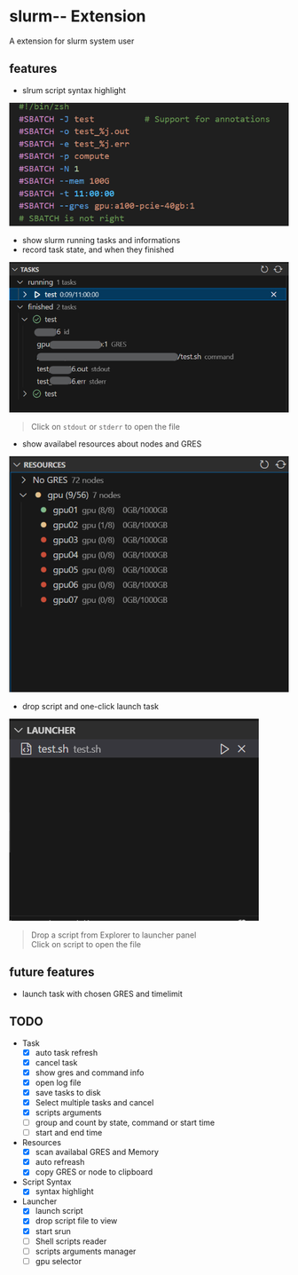 # slurm-- Extension

A extension for slurm system user

## features

- slrum script syntax highlight

![highlight](assets/pics/highlight.png)

- show slurm running tasks and informations
- record task state, and when they finished

![task](assets/pics/task.png)

> Click on `stdout` or `stderr` to open the file

- show availabel resources about nodes and GRES

![resource](assets/pics/resource.png)

- drop script and one-click launch task

![launcher](assets/pics/launcher.png)

> Drop a script from Explorer to launcher panel  
> Click on script to open the file

## future features

- launch task with chosen GRES and timelimit

## TODO

- Task
  - [X] auto task refresh
  - [X] cancel task
  - [X] show gres and command info
  - [X] open log file
  - [X] save tasks to disk
  - [X] Select multiple tasks and cancel
  - [X] scripts arguments
  - [ ] group and count by state, command or start time
  - [ ] start and end time
- Resources
  - [X] scan availabal GRES and Memory
  - [X] auto refreash
  - [X] copy GRES or node to clipboard
- Script Syntax
  - [X] syntax highlight
- Launcher
  - [X] launch script
  - [X] drop script file to view
  - [X] start srun
  - [ ] Shell scripts reader
  - [ ] scripts arguments manager
  - [ ] gpu selector

